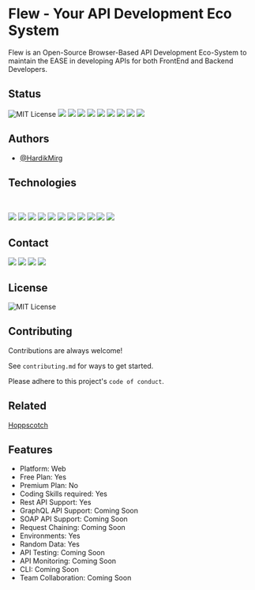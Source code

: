 # Flew - Your API Development Eco System

Flew is an Open-Source Browser-Based API Development Eco-System to maintain the EASE in developing APIs for both FrontEnd and Backend Developers.

## Status

![MIT License](https://img.shields.io/apm/l/atomic-design-ui?)
![](https://img.shields.io/github/commits-since/HardikMirg/Flew/1.0.0)
![](https://img.shields.io/github/downloads/HardikMirg/Flew/total)
![](https://img.shields.io/github/forks/HardikMirg/Flew)
![](https://img.shields.io/github/stars/HardikMirg/Flew)
![](https://img.shields.io/github/watchers/HardikMirg/Flew)
![](https://img.shields.io/github/issues/HardikMirg/Flew)
![](https://img.shields.io/github/issues-closed/HardikMirg/Flew)
![](https://img.shields.io/github/issues-pr/HardikMirg/Flew)
![](https://img.shields.io/github/issues-pr-closed/HardikMirg/Flew)

## Authors

- [@HardikMirg](https://www.github.com/HardikMirg)

## Technologies

<br>

![](https://img.shields.io/badge/JavaScript-F7DF1E?style=for-the-badge&logo=javascript&logoColor=black)
![](https://img.shields.io/badge/Node.js-43853D?style=for-the-badge&logo=node.js&logoColor=white)
![](https://img.shields.io/badge/TypeScript-007ACC?style=for-the-badge&logo=typescript&logoColor=white)
![](https://img.shields.io/badge/HTML5-E34F26?style=for-the-badge&logo=html5&logoColor=white)
![](https://img.shields.io/badge/CSS3-1572B6?style=for-the-badge&logo=css3&logoColor=white)
![](https://img.shields.io/badge/Sass-CC6699?style=for-the-badge&logo=sass&logoColor=white)
![](https://img.shields.io/badge/Markdown-000000?style=for-the-badge&logo=markdown&logoColor=white)
![](https://img.shields.io/badge/Express.js-404D59?style=for-the-badge)
![](https://img.shields.io/badge/React-20232A?style=for-the-badge&logo=react&logoColor=61DAFB)
![](https://img.shields.io/badge/React_Router-CA4245?style=for-the-badge&logo=react-router&logoColor=white)
![](https://img.shields.io/badge/Netlify-00C7B7?style=for-the-badge&logo=netlify&logoColor=white)

## Contact

[![](https://img.shields.io/badge/Gmail-D14836?style=for-the-badge&logo=gmail&logoColor=white)](mailto://hardikmirgssv@gmail.com)
[![](https://img.shields.io/badge/Slack-4A154B?style=for-the-badge&logo=slack&logoColor=white)](url)
[![](https://img.shields.io/badge/Discord-7289DA?style=for-the-badge&logo=discord&logoColor=white)](url)
[![](https://img.shields.io/badge/GitHub-100000?style=for-the-badge&logo=github&logoColor=white)](https://github.com/HardikMirg)

## License

![MIT License](https://img.shields.io/apm/l/atomic-design-ui?)

## Contributing

Contributions are always welcome!

See `contributing.md` for ways to get started.

Please adhere to this project's `code of conduct`.

## Related

[Hoppscotch](https://github.com/matiassingers/awesome-readme)

## Features

- Platform: Web
- Free Plan: Yes
- Premium Plan: No
- Coding Skills required: Yes
- Rest API Support: Yes
- GraphQL API Support: Coming Soon
- SOAP API Support: Coming Soon
- Request Chaining: Coming Soon
- Environments: Yes
- Random Data: Yes
- API Testing: Coming Soon
- API Monitoring: Coming Soon
- CLI: Coming Soon
- Team Collaboration: Coming Soon
